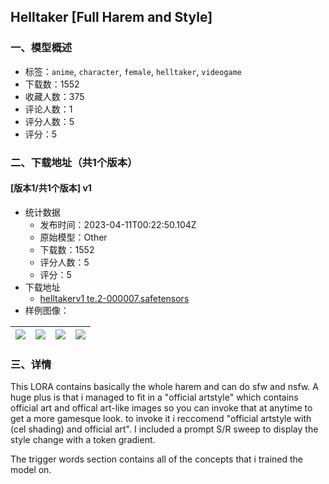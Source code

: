 ## Helltaker [Full Harem and Style]
### 一、模型概述

- 标签：`anime`, `character`, `female`, `helltaker`, `videogame`
- 下载数：1552
- 收藏人数：375
- 评论人数：1
- 评分人数：5
- 评分：5

### 二、下载地址（共1个版本）

#### [版本1/共1个版本] v1

- 统计数据
  - 发布时间：2023-04-11T00:22:50.104Z
  - 原始模型：Other
  - 下载数：1552
  - 评分人数：5
  - 评分：5
- 下载地址
  - [helltakerv1 te.2-000007.safetensors](https://civitai.com/api/download/models/42259)
- 样例图像：

| <img src="https://image.civitai.com/xG1nkqKTMzGDvpLrqFT7WA/31fd0896-cd8e-4028-0415-b527ea6f7200/width=450/464090.jpeg" /> | <img src="https://image.civitai.com/xG1nkqKTMzGDvpLrqFT7WA/58790356-ffe5-48c0-25aa-33099f378700/width=450/464298.jpeg" /> | <img src="https://image.civitai.com/xG1nkqKTMzGDvpLrqFT7WA/bc1e19bc-5e3d-4804-16bc-c92d03ba5d00/width=450/474561.jpeg" /> | <img src="https://image.civitai.com/xG1nkqKTMzGDvpLrqFT7WA/d5c491a5-c190-4cb3-aebf-e05c64b44100/width=450/464237.jpeg" /> |
| ---- | ---- | ---- | ---- |


### 三、详情
<p>This LORA contains basically the whole harem and can do sfw and nsfw. A huge plus is that i managed to fit in a "official artstyle" which contains official art and offical art-like images so you can invoke that at anytime to get a more gamesque look. to invoke it i reccomend "official artstyle with (cel shading) and official art". I included a prompt S/R sweep to display the style change with a token gradient.</p><p>The trigger words section contains all of the concepts that i trained the model on.</p>